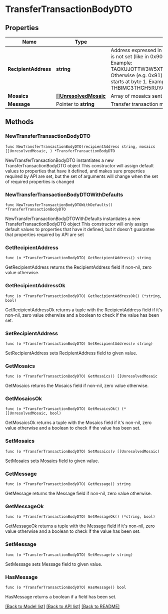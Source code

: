 # TransferTransactionBodyDTO

## Properties

Name | Type | Description | Notes
------------ | ------------- | ------------- | -------------
**RecipientAddress** | **string** | Address expressed in Base32 format. If the bit 0 of byte 0 is not set (like in 0x90), then it is a regular address. Example: TAOXUJOTTW3W5XTBQMQEX3SQNA6MCUVGXLXR3TA.  Otherwise (e.g. 0x91) it represents a namespace id which starts at byte 1. Example: THBIMC3THGH5RUYAAAAAAAAAAAAAAAAAAAAAAAA  | 
**Mosaics** | [**[]UnresolvedMosaic**](UnresolvedMosaic.md) | Array of mosaics sent to the recipient.  | 
**Message** | Pointer to **string** | Transfer transaction message | [optional] 

## Methods

### NewTransferTransactionBodyDTO

`func NewTransferTransactionBodyDTO(recipientAddress string, mosaics []UnresolvedMosaic, ) *TransferTransactionBodyDTO`

NewTransferTransactionBodyDTO instantiates a new TransferTransactionBodyDTO object
This constructor will assign default values to properties that have it defined,
and makes sure properties required by API are set, but the set of arguments
will change when the set of required properties is changed

### NewTransferTransactionBodyDTOWithDefaults

`func NewTransferTransactionBodyDTOWithDefaults() *TransferTransactionBodyDTO`

NewTransferTransactionBodyDTOWithDefaults instantiates a new TransferTransactionBodyDTO object
This constructor will only assign default values to properties that have it defined,
but it doesn't guarantee that properties required by API are set

### GetRecipientAddress

`func (o *TransferTransactionBodyDTO) GetRecipientAddress() string`

GetRecipientAddress returns the RecipientAddress field if non-nil, zero value otherwise.

### GetRecipientAddressOk

`func (o *TransferTransactionBodyDTO) GetRecipientAddressOk() (*string, bool)`

GetRecipientAddressOk returns a tuple with the RecipientAddress field if it's non-nil, zero value otherwise
and a boolean to check if the value has been set.

### SetRecipientAddress

`func (o *TransferTransactionBodyDTO) SetRecipientAddress(v string)`

SetRecipientAddress sets RecipientAddress field to given value.


### GetMosaics

`func (o *TransferTransactionBodyDTO) GetMosaics() []UnresolvedMosaic`

GetMosaics returns the Mosaics field if non-nil, zero value otherwise.

### GetMosaicsOk

`func (o *TransferTransactionBodyDTO) GetMosaicsOk() (*[]UnresolvedMosaic, bool)`

GetMosaicsOk returns a tuple with the Mosaics field if it's non-nil, zero value otherwise
and a boolean to check if the value has been set.

### SetMosaics

`func (o *TransferTransactionBodyDTO) SetMosaics(v []UnresolvedMosaic)`

SetMosaics sets Mosaics field to given value.


### GetMessage

`func (o *TransferTransactionBodyDTO) GetMessage() string`

GetMessage returns the Message field if non-nil, zero value otherwise.

### GetMessageOk

`func (o *TransferTransactionBodyDTO) GetMessageOk() (*string, bool)`

GetMessageOk returns a tuple with the Message field if it's non-nil, zero value otherwise
and a boolean to check if the value has been set.

### SetMessage

`func (o *TransferTransactionBodyDTO) SetMessage(v string)`

SetMessage sets Message field to given value.

### HasMessage

`func (o *TransferTransactionBodyDTO) HasMessage() bool`

HasMessage returns a boolean if a field has been set.


[[Back to Model list]](../README.md#documentation-for-models) [[Back to API list]](../README.md#documentation-for-api-endpoints) [[Back to README]](../README.md)


